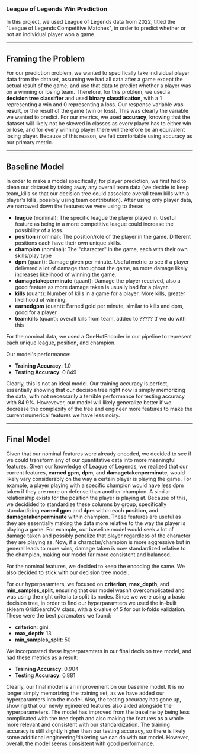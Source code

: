 ### League of Legends Win Prediction
In this project, we used League of Legends data from 2022, titled the "League of Legends Competitive Matches", in order to predict whether or not an individual player won a game.

---

## Framing the Problem ##
For our prediction problem, we wanted to specifically take individual player data from the dataset, assuming we had all data after a game except the actual result of the game, and use that data to predict whether a player was on a winning or losing team. Therefore, for this problem, we used a **decision tree classifier** and used **binary classification**, with a 1 representing a win and 0 representing a loss. Our response variable was **result**, or the result of the game (win or loss). This was clearly the variable we wanted to predict. For our metrics, we used **accuracy**, knowing that the dataset will likely not be skewed in classes as every player has to either win or lose, and for every winning player there will therefore be an equivalent losing player. Because of this reason, we felt comfortable using accuracy as our primary metric.

---

## Baseline Model ##
In order to make a model specifically, for player prediction, we first had to clean our dataset by taking away any overall team data (we decide to keep team_kills so that our decision tree could associate overall team kills with a player's kills, possibly using team contribution). After using only player data, we narrowed down the features we were using to these: 
- **league** (nominal): The specific league the player played in. Useful feature as being in a more competitive league could increase the possibility of a loss.
- **position** (nominal): The position/role of the player in the game. Different positions each have their own unique skills. 
- **champion** (nominal): The "character" in the game, each with their own skills/play type
- **dpm** (quant): Damage given per minute. Useful metric to see if a player delivered a lot of damage throughout the game, as more damage likely increases likelihood of winning the game.
- **damagetakeperminute** (quant): Damage the player received, also a good feature as more damage taken is usually bad for a player.
- **kills** (quant): Number of kills in a game for a player. More kills, greater likelihood of winning.
- **earnedgpm** (quant): Earned gold per minute, similar to kills and dpm, good for a player
- **teamkills** (quant): overall kills from team, added to ????? tf we do with this

For the nominal data, we used a OneHotEncoder in our pipeline to represent each unique league, position, and champion. 

Our model's performance:
- **Training Accuracy**: 1.0
- **Testing Accuracy**: 0.849

Clearly, this is not an ideal model. Our training accuracy is perfect, essentially showing that our decision tree right now is simply memorizing the data, with not necessarily a terrible performance for testing accuracy with 84.9%. Howevever, our model will likely generalize better if we decrease the complexity of the tree and engineer more features to make the current numerical features we have less noisy. 

---

## Final Model ##
Given that our nominal features were already encoded, we decided to see if we could transform any of our quantitative data into more meaningful features. Given our knowledge of League of Legends, we realized that our current features, **earned gpm**, **dpm**, and **damagetakenperminute**, would likely vary considerably on the way a certain player is playing the game. For example, a player playing with a specific champion would have less dpm taken if they are more on defense than another champion. A similar relationship exists for the position the player is playing at. Because of this, we decidided to standardize these columns by group, specifically standardizing **earned gpm** and **dpm** within each **position**, and **damagetakenperminute** within champion. These features are useful as they are essentially making the data more relative to the way the player is playing a game. For example, our baseline model would seek a lot of damage taken and possibly penalize that player regardless of the character they are playing as. Now, if a character/champion is more aggressive but in general leads to more wins, damage taken is now standardized relative to the champion, making our model far more consistent and balanced. 

For the nominal features, we decided to keep the encoding the same. We also decided to stick with our decision tree model. 

For our hyperparamters, we focused on **criterion**, **max_depth**, and **min_samples_split**, ensuring that our model wasn't overcomplicated and was using the right criteria to split its nodes. Since we were using a basic decision tree, in order to find our hyperparamters we used the in-built sklearn GridSearchCV class, with a k-value of 5 for our k-folds validation. These were the best paramaters we found: 
- **criterion**: gini
- **max_depth**: 13
- **min_samples_split**: 50

We incorporated these hyperparamters in our final decision tree model, and had these metrics as a result: 

- **Training Accuracy**: 0.904
- **Testing Accuracy**: 0.881

Clearly, our final model is an improvement on our baseline model. It is no longer simply memorizing the training set, as we have added our hyperparamters into the model. Also, the testing accuracy has gone up, showing that our newly egineered features also aided alongside the hyperparameters. The model has improved from the baseline by being less complicated with the tree depth and also making the features as a whole more relevant and consistent with our standardization. The training accuracy is still slightly higher than our testing accuracy, so there is likely some additional engineering/tinkering we can do with our model. However, overall, the model seems consistent with good performance. 
 




